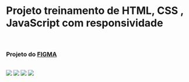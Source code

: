 <h1>Projeto  treinamento de HTML, CSS , JavaScript com responsividade</h1>
<br>
<h3>Projeto do <a href="https://www.figma.com">FIGMA</a></h3>
<br>
<img src="https://img.shields.io/badge/HTML-239120?style=for-the-badge&logo=html5&logoColor=white">
<img src="https://img.shields.io/badge/CSS-239120?&style=for-the-badge&logo=css3&logoColor=white">
<img src="https://img.shields.io/badge/JAVASCRIPT-239120?&style=for-the-badge&logo=JAVASCRIPT3&logoColor=white">

<img src="https://github.com/Gustavomacedo92/projeto-jokenp-/blob/master/img/jokenp%C3%94.png?raw=true">
<img src="">

